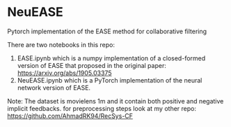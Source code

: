 # NeuEASE
Pytorch implementation of the EASE method for collaborative filtering

There are two notebooks in this repo:
  1) EASE.ipynb which is a numpy implementation of a closed-formed version of EASE that proposed in the original paper: https://arxiv.org/abs/1905.03375
  2) NeuEASE.ipynb which is a PyTorch implementation of the neural network version of EASE.

Note: The dataset is movielens 1m and it contain both positive and negative implicit feedbacks. for preprocessing steps look at my other repo: https://github.com/AhmadRK94/RecSys-CF
